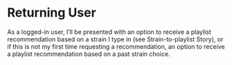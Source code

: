 # Returning User
As a logged-in user, I’ll be presented with an option to receive a playlist recommendation based on a strain I type in (see Strain-to-playlist Story), or if this is not my first time requesting a recommendation, an option to receive a playlist recommendation based on a past strain choice.
